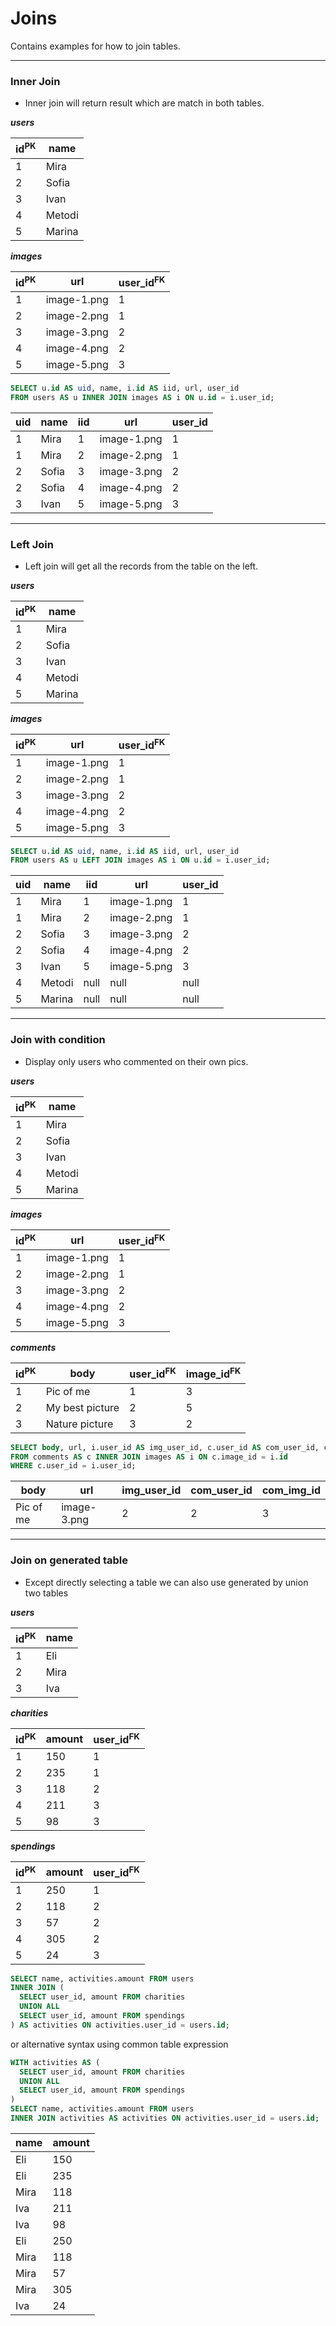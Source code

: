 # Joins

Contains examples for how to join tables.

---

### Inner Join

- Inner join will return result which are match in both tables.

**_users_**

| id<sup>PK</sup> | name   |
| --------------- | ------ |
| 1               | Mira   |
| 2               | Sofia  |
| 3               | Ivan   |
| 4               | Metodi |
| 5               | Marina |

**_images_**

| id<sup>PK</sup> | url         | user_id<sup>FK</sup> |
| --------------- | ----------- | -------------------- |
| 1               | image-1.png | 1                    |
| 2               | image-2.png | 1                    |
| 3               | image-3.png | 2                    |
| 4               | image-4.png | 2                    |
| 5               | image-5.png | 3                    |

```sql
SELECT u.id AS uid, name, i.id AS iid, url, user_id
FROM users AS u INNER JOIN images AS i ON u.id = i.user_id;
```

| uid | name  | iid | url         | user_id |
| --- | ----- | --- | ----------- | ------- |
| 1   | Mira  | 1   | image-1.png | 1       |
| 1   | Mira  | 2   | image-2.png | 1       |
| 2   | Sofia | 3   | image-3.png | 2       |
| 2   | Sofia | 4   | image-4.png | 2       |
| 3   | Ivan  | 5   | image-5.png | 3       |

---

### Left Join

- Left join will get all the records from the table on the left.

**_users_**

| id<sup>PK</sup> | name   |
| --------------- | ------ |
| 1               | Mira   |
| 2               | Sofia  |
| 3               | Ivan   |
| 4               | Metodi |
| 5               | Marina |

**_images_**

| id<sup>PK</sup> | url         | user_id<sup>FK</sup> |
| --------------- | ----------- | -------------------- |
| 1               | image-1.png | 1                    |
| 2               | image-2.png | 1                    |
| 3               | image-3.png | 2                    |
| 4               | image-4.png | 2                    |
| 5               | image-5.png | 3                    |

```sql
SELECT u.id AS uid, name, i.id AS iid, url, user_id
FROM users AS u LEFT JOIN images AS i ON u.id = i.user_id;
```

| uid | name   | iid  | url         | user_id |
| --- | ------ | ---- | ----------- | ------- |
| 1   | Mira   | 1    | image-1.png | 1       |
| 1   | Mira   | 2    | image-2.png | 1       |
| 2   | Sofia  | 3    | image-3.png | 2       |
| 2   | Sofia  | 4    | image-4.png | 2       |
| 3   | Ivan   | 5    | image-5.png | 3       |
| 4   | Metodi | null | null        | null    |
| 5   | Marina | null | null        | null    |

---

### Join with condition

- Display only users who commented on their own pics.

**_users_**

| id<sup>PK</sup> | name   |
| --------------- | ------ |
| 1               | Mira   |
| 2               | Sofia  |
| 3               | Ivan   |
| 4               | Metodi |
| 5               | Marina |

**_images_**

| id<sup>PK</sup> | url         | user_id<sup>FK</sup> |
| --------------- | ----------- | -------------------- |
| 1               | image-1.png | 1                    |
| 2               | image-2.png | 1                    |
| 3               | image-3.png | 2                    |
| 4               | image-4.png | 2                    |
| 5               | image-5.png | 3                    |

**_comments_**

| id<sup>PK</sup> | body            | user_id<sup>FK</sup> | image_id<sup>FK</sup> |
| --------------- | --------------- | -------------------- | --------------------- |
| 1               | Pic of me       | 1                    | 3                     |
| 2               | My best picture | 2                    | 5                     |
| 3               | Nature picture  | 3                    | 2                     |

```sql
SELECT body, url, i.user_id AS img_user_id, c.user_id AS com_user_id, c.image_id AS com_img_id
FROM comments AS c INNER JOIN images AS i ON c.image_id = i.id
WHERE c.user_id = i.user_id;
```

| body      | url         | img_user_id | com_user_id | com_img_id |
| --------- | ----------- | ----------- | ----------- | ---------- |
| Pic of me | image-3.png | 2           | 2           | 3          |

---

### Join on generated table

- Except directly selecting a table we can also use generated by union two tables

**_users_**

| id<sup>PK</sup> | name |
| --------------- | ---- |
| 1               | Eli  |
| 2               | Mira |
| 3               | Iva  |

**_charities_**

| id<sup>PK</sup> | amount | user_id<sup>FK</sup> |
| --------------- | ------ | -------------------- |
| 1               | 150    | 1                    |
| 2               | 235    | 1                    |
| 3               | 118    | 2                    |
| 4               | 211    | 3                    |
| 5               | 98     | 3                    |

**_spendings_**

| id<sup>PK</sup> | amount | user_id<sup>FK</sup> |
| --------------- | ------ | -------------------- |
| 1               | 250    | 1                    |
| 2               | 118    | 2                    |
| 3               | 57     | 2                    |
| 4               | 305    | 2                    |
| 5               | 24     | 3                    |

```sql
SELECT name, activities.amount FROM users
INNER JOIN (
  SELECT user_id, amount FROM charities
  UNION ALL
  SELECT user_id, amount FROM spendings
) AS activities ON activities.user_id = users.id;
```

or alternative syntax using common table expression

```sql
WITH activities AS (
  SELECT user_id, amount FROM charities
  UNION ALL
  SELECT user_id, amount FROM spendings
)
SELECT name, activities.amount FROM users
INNER JOIN activities AS activities ON activities.user_id = users.id;
```

| name | amount |
| ---- | ------ |
| Eli  | 150    |
| Eli  | 235    |
| Mira | 118    |
| Iva  | 211    |
| Iva  | 98     |
| Eli  | 250    |
| Mira | 118    |
| Mira | 57     |
| Mira | 305    |
| Iva  | 24     |
